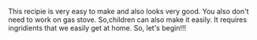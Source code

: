 This recipie is very easy to make and also looks very good. You also don't need to work on gas stove. So,children can also make it easily. It requires ingridients that we easily get at home. So, let's begin!!!
